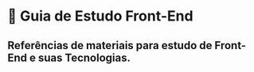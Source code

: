 # 📝 Guia de Estudo Front-End
## Referências de materiais para estudo de Front-End e suas Tecnologias.

